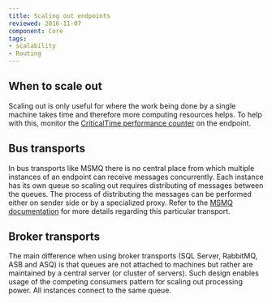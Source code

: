 ```yaml
---
title: Scaling out endpoints
reviewed: 2016-11-07
component: Core
tags:
- scalability
- Routing
---
```


## When to scale out

Scaling out is only useful for where the work being done by a single machine takes time and therefore more computing resources helps. To help with this, monitor the [CriticalTime performance counter](/nservicebus/operations/performance-counters.md) on the endpoint. 

## Bus transports

In bus transports like MSMQ there is no central place from which multiple instances of an endpoint can receive messages concurrently. Each instance has its own queue so scaling out requires distributing of messages between the queues. The process of distributing the messages can be performed either on sender side or by a specialized proxy. Refer to the [MSMQ documentation](/nservicebus/msmq/scaling-out.md) for more details regarding this particular transport.


## Broker transports

The main difference when using broker transports (SQL Server, RabbitMQ, ASB and ASQ) is that queues are not attached to machines but rather are maintained by a central server (or cluster of servers). Such design enables usage of the competing consumers pattern for scaling out processing power. All instances connect to the same queue.
